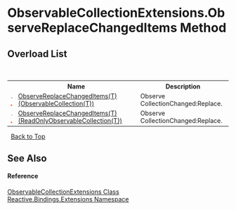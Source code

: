 # ObservableCollectionExtensions.ObserveReplaceChangedItems Method 
 


## Overload List
&nbsp;<table><tr><th></th><th>Name</th><th>Description</th></tr><tr><td>![Public method](media/pubmethod.gif "Public method")![Static member](media/static.gif "Static member")</td><td><a href="665e4a0f-43b5-0ff5-8482-e25b9eddae0e">ObserveReplaceChangedItems(T)(ObservableCollection(T))</a></td><td>
Observe CollectionChanged:Replace.</td></tr><tr><td>![Public method](media/pubmethod.gif "Public method")![Static member](media/static.gif "Static member")</td><td><a href="a289cd5c-5f66-6aa6-a94f-99b427635560">ObserveReplaceChangedItems(T)(ReadOnlyObservableCollection(T))</a></td><td>
Observe CollectionChanged:Replace.</td></tr></table>&nbsp;
<a href="#observablecollectionextensions.observereplacechangeditems-method">Back to Top</a>

## See Also


#### Reference
<a href="a257b6fe-f47a-21f9-8667-208190ca419d">ObservableCollectionExtensions Class</a><br /><a href="a9fb9c90-d2dd-7420-ec9a-3084892a7996">Reactive.Bindings.Extensions Namespace</a><br />